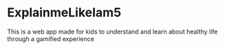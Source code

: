 # ExplainmeLikeIam5
This is a web app made for kids to understand and learn about healthy life through a gamified experience
